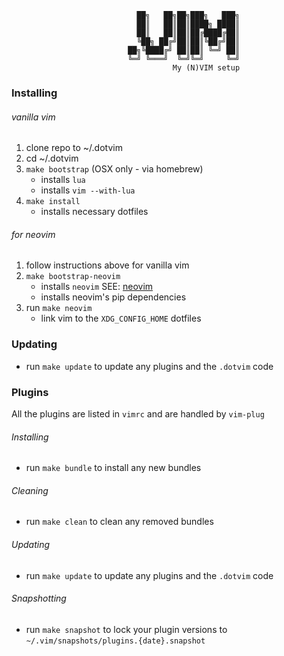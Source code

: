 ```
                            ██╗   ██╗██╗███╗   ███╗
                            ██║   ██║██║████╗ ████║
                            ██║   ██║██║██╔████╔██║
                            ╚██╗ ██╔╝██║██║╚██╔╝██║
                          ██╗╚████╔╝ ██║██║ ╚═╝ ██║
                          ╚═╝ ╚═══╝  ╚═╝╚═╝     ╚═╝
                                    My (N)VIM setup
```

### Installing

###### vanilla vim

1. clone repo to ~/.dotvim
1. cd ~/.dotvim
1. `make bootstrap` (OSX only - via homebrew)
    * installs `lua`
    * installs `vim --with-lua`
1. `make install`
    * installs necessary dotfiles

###### for neovim

1. follow instructions above for vanilla vim
1. `make bootstrap-neovim`
    * installs `neovim` SEE: [neovim](https://github.com/neovim/homebrew-neovim/blob/master/README.md)
    * installs neovim's pip dependencies
1. run `make neovim`
    * link vim to the `XDG_CONFIG_HOME` dotfiles

### Updating

* run `make update` to update any plugins and the `.dotvim` code

### Plugins

All the plugins are listed in `vimrc` and are handled by `vim-plug`

###### Installing

* run `make bundle` to install any new bundles

###### Cleaning

* run `make clean` to clean any removed bundles

###### Updating

* run `make update` to update any plugins and the `.dotvim` code

###### Snapshotting

* run `make snapshot` to lock your plugin versions to `~/.vim/snapshots/plugins.{date}.snapshot`

